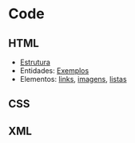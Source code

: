 # Code

## HTML

* [Estrutura](html/structure/)
* Entidades: [Exemplos](html/entity/index.html)
* Elementos: [links](html/link/index.html), [imagens](html/image/index.html), [listas](html/list/index.html)

## CSS

## XML
